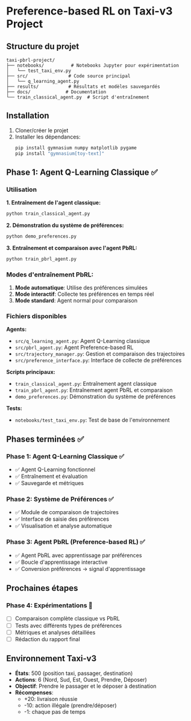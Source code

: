 # Preference-based RL on Taxi-v3 Project

## Structure du projet

```
taxi-pbrl-project/
├── notebooks/          # Notebooks Jupyter pour expérimentation
│   └── test_taxi_env.py
├── src/               # Code source principal
│   └── q_learning_agent.py
├── results/           # Résultats et modèles sauvegardés
├── docs/             # Documentation
└── train_classical_agent.py  # Script d'entraînement
```

## Installation

1. Cloner/créer le projet
2. Installer les dépendances:
   ```bash
   pip install gymnasium numpy matplotlib pygame
   pip install "gymnasium[toy-text]"
   ```

## Phase 1: Agent Q-Learning Classique ✅

### Utilisation

**1. Entraînement de l'agent classique:**
```bash
python train_classical_agent.py
```

**2. Démonstration du système de préférences:**
```bash
python demo_preferences.py
```

**3. Entraînement et comparaison avec l'agent PbRL:**
```bash
python train_pbrl_agent.py
```

### Modes d'entraînement PbRL:
1. **Mode automatique**: Utilise des préférences simulées
2. **Mode interactif**: Collecte tes préférences en temps réel
3. **Mode standard**: Agent normal pour comparaison

### Fichiers disponibles

**Agents:**
- `src/q_learning_agent.py`: Agent Q-Learning classique
- `src/pbrl_agent.py`: Agent Preference-based RL
- `src/trajectory_manager.py`: Gestion et comparaison des trajectoires
- `src/preference_interface.py`: Interface de collecte de préférences

**Scripts principaux:**
- `train_classical_agent.py`: Entraînement agent classique
- `train_pbrl_agent.py`: Entraînement agent PbRL et comparaison
- `demo_preferences.py`: Démonstration du système de préférences

**Tests:**
- `notebooks/test_taxi_env.py`: Test de base de l'environnement

## Phases terminées ✅

### Phase 1: Agent Q-Learning Classique ✅
- ✅ Agent Q-Learning fonctionnel
- ✅ Entraînement et évaluation
- ✅ Sauvegarde et métriques

### Phase 2: Système de Préférences ✅
- ✅ Module de comparaison de trajectoires
- ✅ Interface de saisie des préférences
- ✅ Visualisation et analyse automatique

### Phase 3: Agent PbRL (Preference-based RL) ✅
- ✅ Agent PbRL avec apprentissage par préférences
- ✅ Boucle d'apprentissage interactive
- ✅ Conversion préférences → signal d'apprentissage

## Prochaines étapes

### Phase 4: Expérimentations 🚀
- [ ] Comparaison complète classique vs PbRL
- [ ] Tests avec différents types de préférences
- [ ] Métriques et analyses détaillées
- [ ] Rédaction du rapport final

## Environnement Taxi-v3

- **États**: 500 (position taxi, passager, destination)
- **Actions**: 6 (Nord, Sud, Est, Ouest, Prendre, Déposer)
- **Objectif**: Prendre le passager et le déposer à destination
- **Récompenses**: 
  - +20: livraison réussie
  - -10: action illégale (prendre/déposer)
  - -1: chaque pas de temps